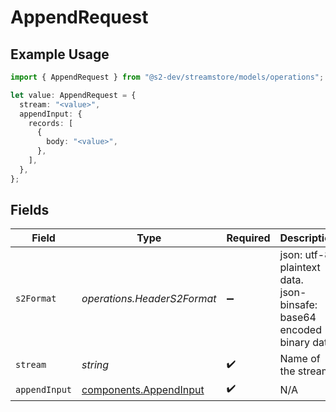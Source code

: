 # AppendRequest

## Example Usage

```typescript
import { AppendRequest } from "@s2-dev/streamstore/models/operations";

let value: AppendRequest = {
  stream: "<value>",
  appendInput: {
    records: [
      {
        body: "<value>",
      },
    ],
  },
};
```

## Fields

| Field                                                                 | Type                                                                  | Required                                                              | Description                                                           |
| --------------------------------------------------------------------- | --------------------------------------------------------------------- | --------------------------------------------------------------------- | --------------------------------------------------------------------- |
| `s2Format`                                                            | *operations.HeaderS2Format*                                           | :heavy_minus_sign:                                                    | json: utf-8 plaintext data.<br/>json-binsafe: base64 encoded binary data. |
| `stream`                                                              | *string*                                                              | :heavy_check_mark:                                                    | Name of the stream.                                                   |
| `appendInput`                                                         | [components.AppendInput](../../models/components/appendinput.md)      | :heavy_check_mark:                                                    | N/A                                                                   |